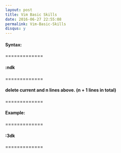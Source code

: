 ```yaml
---
layout: post
title: Vim Basic Skills
date: 2016-06-27 22:55:08
permalink: Vim-Basic-Skills
disqus: y
---
```


####  Syntax:
=============

####  :ndk
=============

####  delete current and n lines above. (n + 1 lines in total)
=============

####  Example: 
=============

####  :3dk
=============


